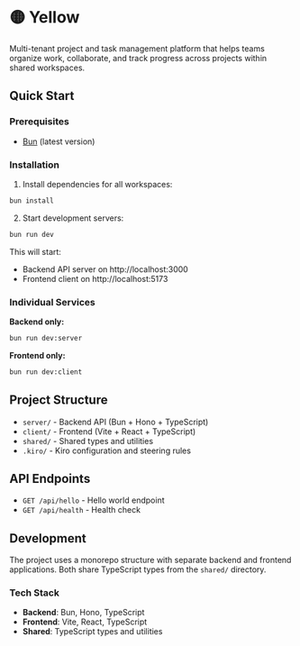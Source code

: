 # 🟡 Yellow

Multi-tenant project and task management platform that helps teams organize work, collaborate, and track progress across projects within shared workspaces.

## Quick Start

### Prerequisites
- [Bun](https://bun.sh/) (latest version)

### Installation

1. Install dependencies for all workspaces:
```bash
bun install
```

2. Start development servers:
```bash
bun run dev
```

This will start:
- Backend API server on http://localhost:3000
- Frontend client on http://localhost:5173

### Individual Services

**Backend only:**
```bash
bun run dev:server
```

**Frontend only:**
```bash
bun run dev:client
```

## Project Structure

- `server/` - Backend API (Bun + Hono + TypeScript)
- `client/` - Frontend (Vite + React + TypeScript)
- `shared/` - Shared types and utilities
- `.kiro/` - Kiro configuration and steering rules

## API Endpoints

- `GET /api/hello` - Hello world endpoint
- `GET /api/health` - Health check

## Development

The project uses a monorepo structure with separate backend and frontend applications. Both share TypeScript types from the `shared/` directory.

### Tech Stack
- **Backend**: Bun, Hono, TypeScript
- **Frontend**: Vite, React, TypeScript
- **Shared**: TypeScript types and utilities